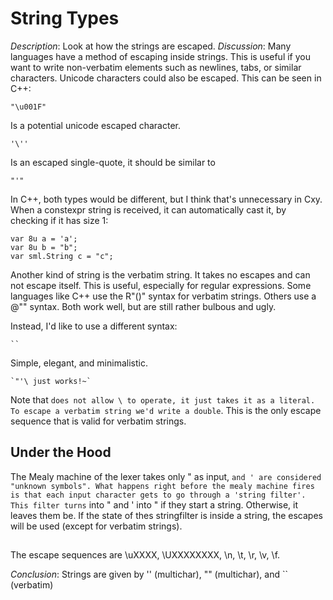 # String Types #
*Description*: Look at how the strings are escaped.
*Discussion*: Many languages have a method of escaping inside strings.
This is useful if you want to write non-verbatim elements such as newlines,
tabs, or similar characters. Unicode characters could also be escaped. This can be
seen in C++:

	"\u001F"

Is a potential unicode escaped character.

	'\''

Is an escaped single-quote, it should be similar to

	"'"

In C++, both types would be different, but I think that's unnecessary in Cxy. When
a constexpr string is received, it can automatically cast it, by checking if it has
size 1:

	var 8u a = 'a';
	var 8u b = "b";
	var sml.String c = "c";

Another kind of string is the verbatim string. It takes no escapes and can not escape
itself. This is useful, especially for regular expressions. Some languages like C++
use the R"()" syntax for verbatim strings. Others use a @"" syntax. Both work well,
but are still rather bulbous and ugly.

Instead, I'd like to use a different syntax:

	``

Simple, elegant, and minimalistic.

	`"'\ just works!~`

Note that `` does not allow \ to operate, it just takes it as a literal. To escape
a verbatim string we'd write a double ``. This is the only escape sequence that is
valid for verbatim strings.

## Under the Hood #

The Mealy machine of the lexer takes only " as input, ` and ' are considered "unknown symbols".
What happens right before the mealy machine fires is that each input character gets
to go through a 'string filter'. This filter turns ` into " and ' into " if they start
a string. Otherwise, it leaves them be. If the state of thes stringfilter is inside
a string, the escapes will be used (except for verbatim strings).

##

The escape sequences are \uXXXX, \UXXXXXXXX, \n, \t, \r, \v, \f.

*Conclusion*: Strings are given by '' (multichar), "" (multichar), and `` (verbatim)
